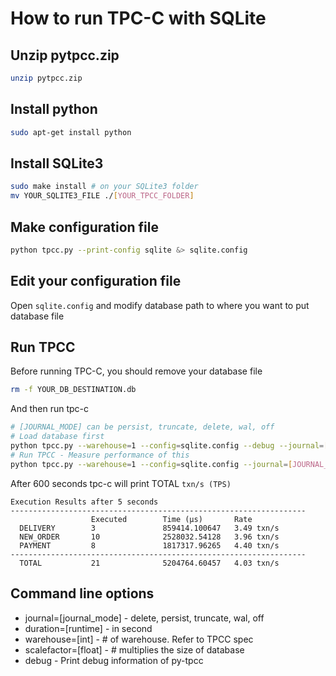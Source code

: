 # How to run TPC-C with SQLite
## Unzip pytpcc.zip 
```bash
unzip pytpcc.zip
```
## Install python
```bash
sudo apt-get install python
```

## Install SQLite3
```bash
sudo make install # on your SQLite3 folder
mv YOUR_SQLITE3_FILE ./[YOUR_TPCC_FOLDER]
```

## Make configuration file
```bash
python tpcc.py --print-config sqlite &> sqlite.config
```

## Edit your configuration file
Open `sqlite.config` and modify database path to where you want to put database file

## Run TPCC
Before running TPC-C, you should remove your database file 
```bash
rm -f YOUR_DB_DESTINATION.db
```
And then run tpc-c
```bash
# [JOURNAL_MODE] can be persist, truncate, delete, wal, off
# Load database first
python tpcc.py --warehouse=1 --config=sqlite.config --debug --journal=[JOURNAL_MODE] --no-execute sqlite
# Run TPCC - Measure performance of this
python tpcc.py --warehouse=1 --config=sqlite.config --journal=[JOURNAL_MODE] --no-load --duration=600 sqlite
```
After 600 seconds tpc-c will print TOTAL `txn/s (TPS)`
```
Execution Results after 5 seconds
------------------------------------------------------------------
                  Executed        Time (µs)       Rate            
  DELIVERY        3               859414.100647   3.49 txn/s      
  NEW_ORDER       10              2528032.54128   3.96 txn/s      
  PAYMENT         8               1817317.96265   4.40 txn/s      
------------------------------------------------------------------
  TOTAL           21              5204764.60457   4.03 txn/s      
```

## Command line options
* journal=[journal_mode] - delete, persist, truncate, wal, off
* duration=[runtime] - in second
* warehouse=[int] - # of warehouse. Refer to TPCC spec
* scalefactor=[float] - # multiplies the size of database
* debug - Print debug information of py-tpcc
